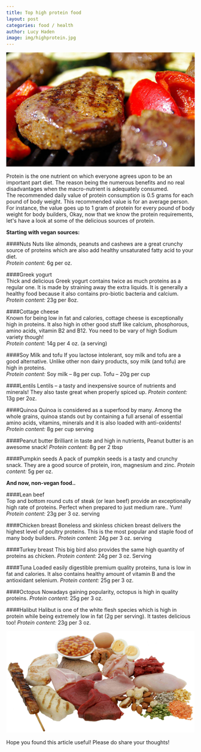 ```yaml
---
title: Top high protein food
layout: post
categories: food / health
author: Lucy Haden
image: img/highprotein.jpg
---
```


![High protein](/img/highprotein3.jpg)
 
Protein is the one nutrient on which everyone agrees upon to be an important part diet. The reason being the numerous benefits and no real disadvantages when the macro-nutrient is adequately consumed.  
The recommended daily value of protein consumption is 0.5 grams for each pound of body weight. This recommended value is for an average person. For instance, the value goes up to 1 gram of protein for every pound of body weight for body builders, 
Okay, now that we know the protein requirements, let's have a look at some of the delicious sources of protein.  

**Starting with vegan sources:** 

####Nuts 
Nuts like almonds, peanuts and cashews are a great crunchy source of proteins which are also add healthy unsaturated fatty acid to your diet.  
*Protein content:* 6g per oz. 

####Greek yogurt  
Thick and delicious Greek yogurt contains twice as much proteins as a regular one. It is made by straining away the extra liquids. It is generally a healthy food because it also contains pro-biotic bacteria and calcium. 
*Protein content:* 23g per 8oz. 

####Cottage cheese  
Known for being low in fat and calories, cottage cheese is exceptionally high in proteins. It also high in other good stuff like calcium, phosphorous, amino acids, vitamin B2 and B12. You need to be vary of high Sodium variety though!  
*Protein content:*  14g per 4 oz. (a serving) 

####Soy Milk and tofu 
If you lactose intolerant, soy milk and tofu are a good alternative. Unlike other non dairy products, soy milk (and tofu) are high in proteins.  
*Protein content:* Soy milk – 8g per cup. Tofu – 20g per cup 

####Lentils 
Lentils – a tasty and inexpensive source of nutrients and minerals! They also taste great when properly spiced up. 
*Protein content:* 13g per 2oz. 

####Quinoa 
Quinoa is considered as a superfood by many. Among the whole grains, quinoa stands out by containing a full arsenal of essential amino acids, vitamins, minerals and it is also loaded with anti-oxidents! 
*Protein content:* 8g per cup serving  

####Peanut butter 
Brilliant in taste and high in nutrients, Peanut butter is an awesome snack! 
*Protein content:* 8g per 2 tbsp 

####Pumpkin seeds 
A pack of pumpkin seeds is a tasty and crunchy snack. They are a good source of protein, iron, magnesium and zinc. 
*Protein content:* 5g per oz. 

**And now, non-vegan food..** 

####Lean beef  
Top and bottom round cuts of steak (or lean beef) provide an exceptionally high rate of proteins. Perfect when prepared to just medium rare.. Yum! 
*Protein content:* 23g per 3 oz. serving 

####Chicken breast 
Boneless and skinless chicken breast delivers the highest level of poultry proteins. This is the most popular and staple food of many body builders. 
*Protein content:* 24g per 3 oz. serving 

####Turkey breast 
This big bird also provides the same high quantity of proteins as chicken. 
*Protein content:* 24g per 3 oz. Serving 

####Tuna 
Loaded easily digestible premium quality proteins, tuna is low in fat and calories. It also contains healthy amount of vitamin B and the antioxidant selenium. 
*Protein content:* 25g per 3 oz. 

####Octopus 
Nowadays gaining popularity, octopus is high in quality proteins. 
*Protein content:* 25g per 3 oz. 

####Halibut 
Halibut is one of the white flesh species which is high in protein while being extremely low in fat (2g per serving). It tastes delicious too! 
*Protein content:* 23g per 3 oz.  

![High protein](/img/highprotein2.jpg)

Hope you found this article useful! Please do share your thoughts!
 
 
 
 
 



  
 
        
